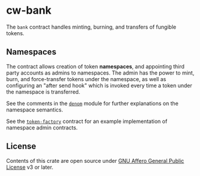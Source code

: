 # cw-bank

The `bank` contract handles minting, burning, and transfers of fungible tokens.

## Namespaces

The contract allows creation of token **namespaces**, and appointing third party accounts as admins to namespaces. The admin has the power to mint, burn, and force-transfer tokens under the namespace, as well as configuring an "after send hook" which is invoked every time a token under the namespace is transferred.

See the comments in the [`denom`](https://github.com/steak-enjoyers/cw-sdk/blob/main/contracts/bank/src/denom/mod.rs#L1-L20) module for further explanations on the namespace semantics.

See the [`token-factory`](https://github.com/steak-enjoyers/cw-sdk/blob/main/contracts/token-factory) contract for an example implementation of namespace admin contracts.

## License

Contents of this crate are open source under [GNU Affero General Public License](../../LICENSE) v3 or later.
